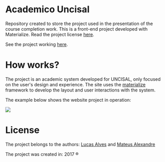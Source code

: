 # Academico Uncisal

Repository created to store the project used in the presentation of the course completion work. This is a front-end project developed with Materialize. Read the project license [here](LICENSE).

See the project working [here](https://projetoacademico.github.io/).

# How works?

The project is an academic system developed for UNCISAL, only focused on the user's design and experience. The site uses the [materialize](https://materializecss.com/) framework to develop the layout and user interactions with the system.

The example below shows the website project in operation:

<img src="https://i.imgur.com/6jHhne8.gif">

# License

The project belongs to the authors: [Lucas Alves](http://www.github.com/lucalves) and [Mateus Alexandre](http://www.github.com/mateusalexandre)

The project was created in: 2017 ®

